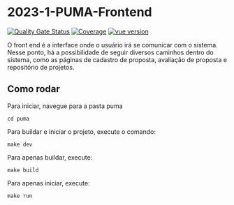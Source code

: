 # 2023-1-PUMA-Frontend

[![Quality Gate Status](https://sonarcloud.io/api/project_badges/measure?project=fga-eps-mds_2023-1-PUMA-Frontend&metric=alert_status)](https://sonarcloud.io/summary/new_code?id=fga-eps-mds_2023-1-PUMA-Frontend) [![Coverage](https://sonarcloud.io/api/project_badges/measure?project=fga-eps-mds_2023-1-PUMA-Frontend&metric=coverage)](https://sonarcloud.io/summary/new_code?id=fga-eps-mds_2023-1-PUMA-Frontend) [![vue version](https://img.shields.io/badge/vue-v2.6.11-blue)](https://www.npmjs.com/package/vue/v/2.6.11)

O front end é a interface onde o usuário irá se comunicar com o sistema. Nesse ponto, há a possibilidade de seguir diversos caminhos dentro do sistema, como as páginas de cadastro de proposta, avaliação de proposta e repositório de projetos.

## Como rodar

Para iniciar, navegue para a pasta puma
```
cd puma
```
Para buildar e iniciar o projeto, execute o comando:
```
make dev
```
Para apenas buildar, execute:
```
make build
```
Para apenas iniciar, execute:
```
make run
```
